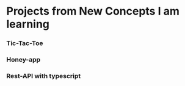 # Projects from New Concepts I am learning

### Tic-Tac-Toe

### Honey-app

### Rest-API with typescript
